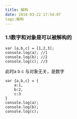 ```yaml
---
title: 解构
date: 2018-03-22 17:54:07
tags:解构
---
```


### 1.1数字和对象是可以被解构的

```
var [a,b,c] = [1,2,3];
console.log(a); //1
console.log(b); //2
console.log(c); //3
```

此时a b c 与对象无关，是数字

```
var {a,b,c} = {
    a:1,
    b:2,
    c:3
}
console.log(a);
console.log(b);
console.log(c);
```

